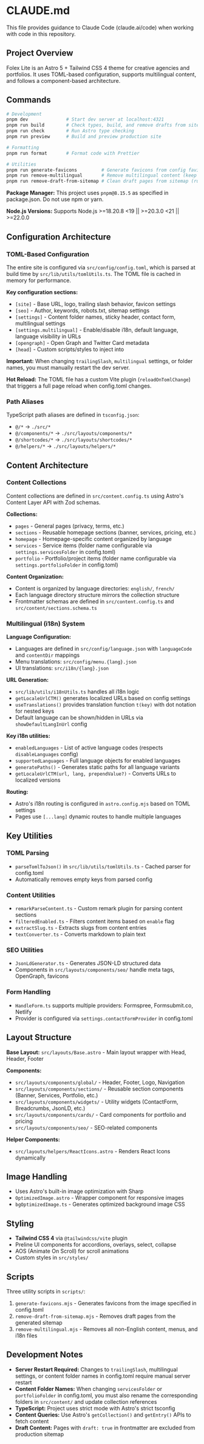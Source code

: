 # CLAUDE.md

This file provides guidance to Claude Code (claude.ai/code) when working with code in this repository.

## Project Overview

Folex Lite is an Astro 5 + Tailwind CSS 4 theme for creative agencies and portfolios. It uses TOML-based configuration, supports multilingual content, and follows a component-based architecture.

## Commands

```bash
# Development
pnpm dev              # Start dev server at localhost:4321
pnpm run build        # Check types, build, and remove drafts from sitemap
pnpm run check        # Run Astro type checking
pnpm run preview      # Build and preview production site

# Formatting
pnpm run format       # Format code with Prettier

# Utilities
pnpm run generate-favicons         # Generate favicons from config favicon image
pnpm run remove-multilingual       # Remove multilingual content (keep English only)
pnpm run remove-draft-from-sitemap # Clean draft pages from sitemap (runs automatically on build)
```

**Package Manager:** This project uses `pnpm@8.15.5` as specified in package.json. Do not use npm or yarn.

**Node.js Versions:** Supports Node.js >=18.20.8 <19 || >=20.3.0 <21 || >=22.0.0

## Configuration Architecture

### TOML-Based Configuration

The entire site is configured via `src/config/config.toml`, which is parsed at build time by `src/lib/utils/tomlUtils.ts`. The TOML file is cached in memory for performance.

**Key configuration sections:**
- `[site]` - Base URL, logo, trailing slash behavior, favicon settings
- `[seo]` - Author, keywords, robots.txt, sitemap settings
- `[settings]` - Content folder names, sticky header, contact form, multilingual settings
- `[settings.multilingual]` - Enable/disable i18n, default language, language visibility in URLs
- `[opengraph]` - Open Graph and Twitter Card metadata
- `[head]` - Custom scripts/styles to inject into <head>

**Important:** When changing `trailingSlash`, `multilingual` settings, or folder names, you must manually restart the dev server.

**Hot Reload:** The TOML file has a custom Vite plugin (`reloadOnTomlChange`) that triggers a full page reload when config.toml changes.

### Path Aliases

TypeScript path aliases are defined in `tsconfig.json`:
- `@/*` → `./src/*`
- `@/components/*` → `./src/layouts/components/*`
- `@/shortcodes/*` → `./src/layouts/shortcodes/*`
- `@/helpers/*` → `./src/layouts/helpers/*`

## Content Architecture

### Content Collections

Content collections are defined in `src/content.config.ts` using Astro's Content Layer API with Zod schemas.

**Collections:**
- `pages` - General pages (privacy, terms, etc.)
- `sections` - Reusable homepage sections (banner, services, pricing, etc.)
- `homepage` - Homepage-specific content organized by language
- `services` - Service items (folder name configurable via `settings.servicesFolder` in config.toml)
- `portfolio` - Portfolio/project items (folder name configurable via `settings.portfolioFolder` in config.toml)

**Content Organization:**
- Content is organized by language directories: `english/`, `french/`
- Each language directory structure mirrors the collection structure
- Frontmatter schemas are defined in `src/content.config.ts` and `src/content/sections.schema.ts`

### Multilingual (i18n) System

**Language Configuration:**
- Languages are defined in `src/config/language.json` with `languageCode` and `contentDir` mappings
- Menu translations: `src/config/menu.{lang}.json`
- UI translations: `src/i18n/{lang}.json`

**URL Generation:**
- `src/lib/utils/i18nUtils.ts` handles all i18n logic
- `getLocaleUrlCTM()` generates localized URLs based on config settings
- `useTranslations()` provides translation function `t(key)` with dot notation for nested keys
- Default language can be shown/hidden in URLs via `showDefaultLangInUrl` config

**Key i18n utilities:**
- `enabledLanguages` - List of active language codes (respects `disableLanguages` config)
- `supportedLanguages` - Full language objects for enabled languages
- `generatePaths()` - Generates static paths for all language variants
- `getLocaleUrlCTM(url, lang, prependValue?)` - Converts URLs to localized versions

**Routing:**
- Astro's i18n routing is configured in `astro.config.mjs` based on TOML settings
- Pages use `[...lang]` dynamic routes to handle multiple languages

## Key Utilities

### TOML Parsing
- `parseTomlToJson()` in `src/lib/utils/tomlUtils.ts` - Cached parser for config.toml
- Automatically removes empty keys from parsed config

### Content Utilities
- `remarkParseContent.ts` - Custom remark plugin for parsing content sections
- `filteredEnabled.ts` - Filters content items based on `enable` flag
- `extractSlug.ts` - Extracts slugs from content entries
- `textConverter.ts` - Converts markdown to plain text

### SEO Utilities
- `JsonLdGenerator.ts` - Generates JSON-LD structured data
- Components in `src/layouts/components/seo/` handle meta tags, OpenGraph, favicons

### Form Handling
- `HandleForm.ts` supports multiple providers: Formspree, Formsubmit.co, Netlify
- Provider is configured via `settings.contactFormProvider` in config.toml

## Layout Structure

**Base Layout:** `src/layouts/Base.astro` - Main layout wrapper with Head, Header, Footer

**Components:**
- `src/layouts/components/global/` - Header, Footer, Logo, Navigation
- `src/layouts/components/sections/` - Reusable section components (Banner, Services, Portfolio, etc.)
- `src/layouts/components/widgets/` - Utility widgets (ContactForm, Breadcrumbs, JsonLD, etc.)
- `src/layouts/components/cards/` - Card components for portfolio and pricing
- `src/layouts/components/seo/` - SEO-related components

**Helper Components:**
- `src/layouts/helpers/ReactIcons.astro` - Renders React Icons dynamically

## Image Handling

- Uses Astro's built-in image optimization with Sharp
- `OptimizedImage.astro` - Wrapper component for responsive images
- `bgOptimizedImage.ts` - Generates optimized background image CSS

## Styling

- **Tailwind CSS 4** via `@tailwindcss/vite` plugin
- Preline UI components for accordions, overlays, select, collapse
- AOS (Animate On Scroll) for scroll animations
- Custom styles in `src/styles/`

## Scripts

Three utility scripts in `scripts/`:
1. `generate-favicons.mjs` - Generates favicons from the image specified in config.toml
2. `remove-draft-from-sitemap.mjs` - Removes draft pages from the generated sitemap
3. `remove-multilingual.mjs` - Removes all non-English content, menus, and i18n files

## Development Notes

- **Server Restart Required:** Changes to `trailingSlash`, multilingual settings, or content folder names in config.toml require manual server restart
- **Content Folder Names:** When changing `servicesFolder` or `portfolioFolder` in config.toml, you must also rename the corresponding folders in `src/content/` and update collection references
- **TypeScript:** Project uses strict mode with Astro's strict tsconfig
- **Content Queries:** Use Astro's `getCollection()` and `getEntry()` APIs to fetch content
- **Draft Content:** Pages with `draft: true` in frontmatter are excluded from production sitemap
